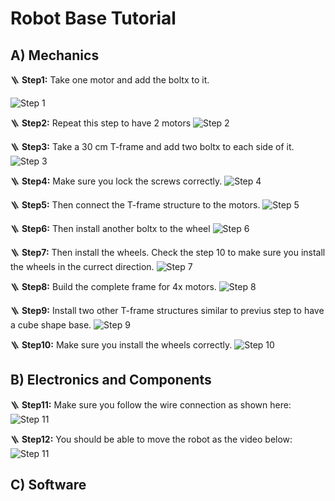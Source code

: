 # Robot Base Tutorial

## A) Mechanics 

🪜 **Step1:**
Take one motor and add the boltx to it.

![Step 1](images/1.JPG)

🪜 **Step2:**
Repeat this step to have 2 motors
![Step 2](images/2.JPG)

🪜 **Step3:**
Take a 30 cm T-frame and add two boltx to each side of it.
![Step 3](images/3.JPG)

🪜 **Step4:**
Make sure you lock the screws correctly.
![Step 4](images/4.JPG)

🪜 **Step5:**
Then connect the T-frame structure to the motors.
![Step 5](images/5.JPG)

🪜 **Step6:**
Then install another boltx to the wheel
![Step 6](images/7.JPG)

🪜 **Step7:**
Then install the wheels. Check the step 10 to make sure you install the wheels in the currect direction.
![Step 7](images/8.JPG)

🪜 **Step8:**
Build the complete frame for 4x motors.
![Step 8](images/9.JPG)

🪜 **Step9:**
Install two other T-frame structures similar to previus step to have a cube shape base.
![Step 9](images/10.JPG)

🪜 **Step10:**
Make sure you install the wheels correctly.
![Step 10](images/11.JPG)

## B) Electronics and Components

🪜 **Step11:**
Make sure you follow the wire connection as shown here:
![Step 11](images/ant_wire2.png)

🪜 **Step12:**
You should be able to move the robot as the video below:
![Step 11](images/antm.gif)

## C) Software

